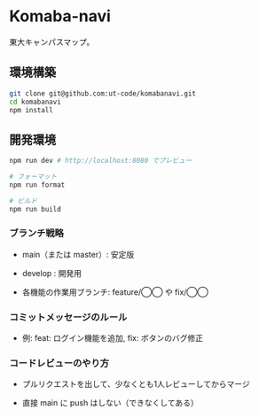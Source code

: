 # Komaba-navi

東大キャンパスマップ。

## 環境構築

```sh
git clone git@github.com:ut-code/komabanavi.git
cd komabanavi
npm install
```

## 開発環境

```sh
npm run dev # http://localhost:8080 でプレビュー

# フォーマット
npm run format

# ビルド
npm run build
```

### ブランチ戦略

- main（または master）: 安定版

- develop : 開発用

- 各機能の作業用ブランチ: feature/◯◯ や fix/◯◯

### コミットメッセージのルール

- 例: feat: ログイン機能を追加, fix: ボタンのバグ修正

### コードレビューのやり方

- プルリクエストを出して、少なくとも1人レビューしてからマージ

- 直接 main に push はしない（できなくしてある）
